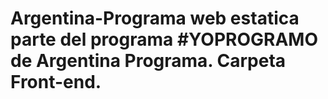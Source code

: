 # Argentina-Programa web estatica parte del programa #YOPROGRAMO de Argentina Programa. Carpeta Front-end.
